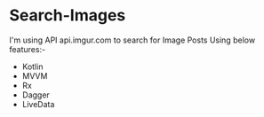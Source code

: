 # Search-Images

I'm using API api.imgur.com to search for Image Posts Using below features:-

 - Kotlin
 - MVVM
 - Rx
 - Dagger
 - LiveData
